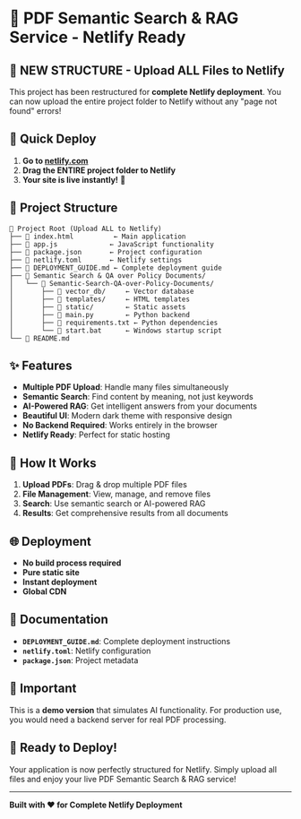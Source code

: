 # 🚀 PDF Semantic Search & RAG Service - Netlify Ready

## 📁 **NEW STRUCTURE - Upload ALL Files to Netlify**

This project has been restructured for **complete Netlify deployment**. You can now upload the entire project folder to Netlify without any "page not found" errors!

## 🎯 **Quick Deploy**

1. **Go to [netlify.com](https://netlify.com)**
2. **Drag the ENTIRE project folder to Netlify**
3. **Your site is live instantly!** 🎉

## 📁 **Project Structure**

```
📁 Project Root (Upload ALL to Netlify)
├── 📄 index.html          ← Main application
├── 📄 app.js             ← JavaScript functionality
├── 📄 package.json       ← Project configuration
├── 📄 netlify.toml       ← Netlify settings
├── 📄 DEPLOYMENT_GUIDE.md ← Complete deployment guide
├── 📁 Semantic Search & QA over Policy Documents/
│   └── 📁 Semantic-Search-QA-over-Policy-Documents/
│       ├── 📁 vector_db/     ← Vector database
│       ├── 📁 templates/     ← HTML templates
│       ├── 📁 static/        ← Static assets
│       ├── 📄 main.py        ← Python backend
│       ├── 📄 requirements.txt ← Python dependencies
│       └── 📄 start.bat      ← Windows startup script
└── 📄 README.md
```

## ✨ **Features**

- **Multiple PDF Upload**: Handle many files simultaneously
- **Semantic Search**: Find content by meaning, not just keywords
- **AI-Powered RAG**: Get intelligent answers from your documents
- **Beautiful UI**: Modern dark theme with responsive design
- **No Backend Required**: Works entirely in the browser
- **Netlify Ready**: Perfect for static hosting

## 🔧 **How It Works**

1. **Upload PDFs**: Drag & drop multiple PDF files
2. **File Management**: View, manage, and remove files
3. **Search**: Use semantic search or AI-powered RAG
4. **Results**: Get comprehensive results from all documents

## 🌐 **Deployment**

- **No build process required**
- **Pure static site**
- **Instant deployment**
- **Global CDN**

## 📖 **Documentation**

- **`DEPLOYMENT_GUIDE.md`**: Complete deployment instructions
- **`netlify.toml`**: Netlify configuration
- **`package.json`**: Project metadata

## 🚨 **Important**

This is a **demo version** that simulates AI functionality. For production use, you would need a backend server for real PDF processing.

## 🎉 **Ready to Deploy!**

Your application is now perfectly structured for Netlify. Simply upload all files and enjoy your live PDF Semantic Search & RAG service!

---

**Built with ❤️ for Complete Netlify Deployment**